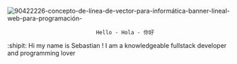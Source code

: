 ![90422226-concepto-de-línea-de-vector-para-informática-banner-lineal-web-para-programación-](https://user-images.githubusercontent.com/98132797/173199482-8d345d21-5e33-4145-ae67-491407f30e70.jpg)


								Hello - Hola - 你好

:shipit: Hi my name is Sebastian ! I am a knowledgeable fullstack developer and programming lover


